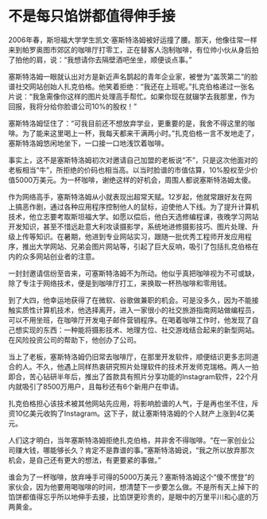 # 不是每只馅饼都值得伸手接

2006年春，斯坦福大学学生凯文·塞斯特洛姆被好运撞了腰。那天，他像往常一样来到帕罗奥图市郊区的咖啡厅打零工，正在替客人泡制咖啡，有位帅小伙从身后拍了拍他的肩，说：“我想请你去隔壁酒吧坐坐，顺便谈点事。”

塞斯特洛姆一眼就认出对方是新近声名鹊起的青年企业家，被誉为“盖茨第二”的脸谱社交网站创始人扎克伯格。他笑着拒绝：“我还在上班呢。”扎克伯格递过一张名片说：“我急需像你这样的图片处理高手帮忙。如果你现在就辍学去我那里，作为回报，我将分给你脸谱公司10%的股权！”

塞斯特洛姆怔住了：“可我目前还不想放弃学业，更重要的是，我舍不得这里的咖啡。为了能来这里喝上一杯，我每天都来干满两小时。”扎克伯格一言不发地走了，塞斯特洛姆悠闲地坐下，一口接一口地浅饮着咖啡。

事实上，这不是塞斯特洛姆初次对邀请自己加盟的老板说“不”，只是这次他面对的老板相当“牛”，所拒绝的价码也相当高。以当时脸谱的市值估算，10%股权至少价值5000万美元。为一杯咖啡，谢绝这样的好机会，周围人都说塞斯特洛姆太傻。

作为网络高手，塞斯特洛姆从小就表现出超常天赋。12岁起，他就常跟好友在网上搞恶作剧，通过各种应用程序控制他人的鼠标，迫使他人下线。为了提升计算机技术，他立志要考取斯坦福大学。如愿以偿后，他白天选修编程课，夜晚学习网站开发知识，甚至不惜远赴意大利攻读摄影学，系统地进修摄影技巧、图片处理、升级上传等知识。在暑期，他进到专业网站实习，跟随一批优秀工程师开发应用程序，推出大学网站、兄弟会图片网站等，引起了巨大反响，吸引了包括扎克伯格在内的众多网站创业者的注意。

一封封邀请信纷至沓来，可塞斯特洛姆不为所动。他似乎真把咖啡视为不可或缺，除了专注于网络技术，便是到咖啡厅打工，来换取一杯热咖啡和零用钱。

到了大四，他幸运地获得了在微软、谷歌做兼职的机会。可是没多久，因为不能接触实质性计算机技术，他选择离开，进入一家很小的社交旅游指南网站做编程员，可以不用坐班，在咖啡厅开发电子邮件营销程序。在喝着咖啡工作时，他发现了自己想实现的东西：一种能将摄影技术、地理方位、社交游戏结合起来的新型网站。在风险投资公司的帮助下，他创办了公司。

当上了老板，塞斯特洛姆仍旧常去咖啡厅，在那里开发软件，顺便结识更多志同道合的人。不久，他遇上同样热衷研究照片处理软件的技术开发师克瑞格。两人一拍即合，苦心钻研半年后，推出了首款具有照片分享功能的Instagram软件，22个月内就吸引了8500万用户，且每秒还有6个新用户在申请。

扎克伯格担心该技术被其他网站先应用，将影响脸谱的人气，于是再也坐不住，斥资10亿美元收购了Instagram。这下子，就让塞斯特洛姆的个人财产上涨到4亿美元。

人们这才明白，当年塞斯特洛姆拒绝扎克伯格，并非舍不得咖啡。“在一家创业公司赚大钱，哪能够长久？肯定不是靠谱的事。”塞斯特洛姆说，“我之所以放弃那次机会，是自己还有更大的想法，有更要紧的事做。”

谁会为了一杯咖啡，放弃唾手可得的5000万美元？塞斯特洛姆这个“傻不愣登”的家伙会，因为他要用喝咖啡的时间，想清楚下一步要怎么做。不是所有天上掉下的馅饼都值得忘乎所以地伸手去接，比馅饼更珍贵的，是眼中的万里平川和心底的万两黄金。